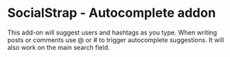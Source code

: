 # SocialStrap - Autocomplete addon

This add-on will suggest users and hashtags as you type. When writing posts or comments use @ or # to trigger autocomplete suggestions. It will also work on the main search field.

